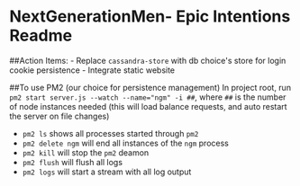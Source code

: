 # NextGenerationMen- Epic Intentions Readme

##Action Items:
    - Replace `cassandra-store` with db choice's store for login cookie persistence
    - Integrate static website

##To use PM2 (our choice for persistence management)
  In project root, run `pm2 start server.js --watch --name="ngm" -i ##`, where `##` is the number of node instances needed (this will load balance requests, and auto restart the server on file changes)
  - `pm2 ls` shows all processes started through `pm2`
  - `pm2 delete ngm` will end all instances of the `ngm` process
  - `pm2 kill` will stop the `pm2` deamon
  - `pm2 flush` will flush all logs
  - `pm2 logs` will start a stream with all log output
